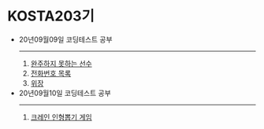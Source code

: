 <H1>KOSTA203기</H1>

<ul>
  <li>20년09월09일 코딩테스트 공부
  <hr>
  	<ol type="1">
  		<li><a href="https://github.com/JinYongHyeon/kosta/blob/master/%EC%BD%94%EB%94%A9%ED%85%8C%EC%8A%A4%ED%8A%B8/source/ArraySolution.java">완주하지 못하는 선수</a> </li>
  		<li><a href="https://github.com/JinYongHyeon/kosta/blob/master/%EC%BD%94%EB%94%A9%ED%85%8C%EC%8A%A4%ED%8A%B8/source/TelPhone.java">전화번호 목록</a></li>
  		<li><a href="https://github.com/JinYongHyeon/kosta/blob/master/%EC%BD%94%EB%94%A9%ED%85%8C%EC%8A%A4%ED%8A%B8/source/Spay.java">위장</a></li>
  	</ol>
  </li>
  <li>20년09월10일 코딩테스트 공부
  <hr>
  	<ol>
  		<li><a href="https://github.com/JinYongHyeon/kosta/blob/master/%EC%BD%94%EB%94%A9%ED%85%8C%EC%8A%A4%ED%8A%B8/source/KakaoCrane.java">크레인 인형뽑기 게임</a></li>
  	</ol>
  </li>
  
</ul>
